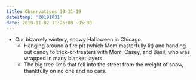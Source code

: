 ```yaml
---
title: Observations 10-31-19
datestamp: '20191031'
date: 2019-11-02 11:25:00 -05:00
---
```


- Our bizarrely wintery, snowy Halloween in Chicago.
	- Hanging around a fire pit (which Mom masterfully lit) and handing out candy to trick-or-treaters with Mom, Casey, and Basil, who was wrapped in many blanket layers.
	- The big tree limb that fell into the street from the weight of snow, thankfully on no one and no cars.
